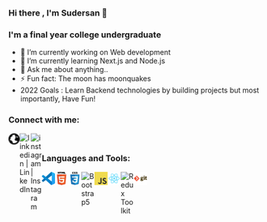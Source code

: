 ### Hi there , I'm Sudersan 👋

### I'm a final year college undergraduate

- 🔭 I’m currently working on Web development
- 🌱 I’m currently learning Next.js and Node.js
- 💬 Ask me about anything..
- ⚡ Fun fact: The moon has moonquakes
- 2022 Goals : Learn Backend technologies by building projects but most importantly, Have Fun!


### Connect with me:

[<img align="left" alt="portfolio | Portfolio" width="22px" src="https://raw.githubusercontent.com/iconic/open-iconic/master/svg/globe.svg" />][portfolio]
[<img align="left" alt="linkedin | LinkedIn" width="22px" src="https://cdn.jsdelivr.net/npm/simple-icons@v3/icons/linkedin.svg" />][linkedin]
[<img align="left" alt="instagram | Instagram" width="22px" src="https://cdn.jsdelivr.net/npm/simple-icons@v3/icons/instagram.svg" />][instagram]

<br />

### Languages and Tools:

<img align="left" alt="Visual Studio Code" width="26px" src="https://raw.githubusercontent.com/github/explore/80688e429a7d4ef2fca1e82350fe8e3517d3494d/topics/visual-studio-code/visual-studio-code.png" /><img align="left" alt="HTML5" width="26px" src="https://raw.githubusercontent.com/github/explore/80688e429a7d4ef2fca1e82350fe8e3517d3494d/topics/html/html.png" />
<img align="left" alt="CSS3" width="26px" src="https://raw.githubusercontent.com/github/explore/80688e429a7d4ef2fca1e82350fe8e3517d3494d/topics/css/css.png" />
<img align="left" alt="Bootstrap5" width="26px" src="https://user-images.githubusercontent.com/59435391/122651429-5b0e7980-d156-11eb-8e4b-6aa54f6ef96b.png" />
<img align="left" alt="JavaScript" width="26px" src="https://raw.githubusercontent.com/github/explore/80688e429a7d4ef2fca1e82350fe8e3517d3494d/topics/javascript/javascript.png" />
<img align="left" alt="React" width="26px" src="https://raw.githubusercontent.com/github/explore/80688e429a7d4ef2fca1e82350fe8e3517d3494d/topics/react/react.png" />
<img align="left" alt="Redux Toolkit" width="26px" src="https://user-images.githubusercontent.com/59435391/122651485-bc364d00-d156-11eb-91eb-becb6c981127.png" />
<img align="left" alt="Git" width="26px" src="https://raw.githubusercontent.com/github/explore/80688e429a7d4ef2fca1e82350fe8e3517d3494d/topics/git/git.png" />

<br />
<br />



[instagram]: https://www.instagram.com/sudershhh/
[linkedin]: https://www.linkedin.com/in/know-sri-sudersan/
[portfolio]: https://sri-sudersan.com/

